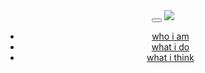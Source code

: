 <header>
  <nav class="navbar navbar-custom navbar-toggleable-sm navbar-light fixed-top">
  <button class="navbar-toggler navbar-toggler-right" type="button" data-toggle="collapse" data-target="#mainNavigation" aria-controls="mainNavigation" aria-expanded="false" aria-label="Toggle navigation">
    <span class="navbar-toggler-icon"></span>
  </button>
  <a class="navbar-brand" href="/"><img src="/assets/images/logo.png"></a>
  <div class="collapse navbar-collapse justify-content-end" id="mainNavigation">
    <ul class="navbar-nav">
    <li class="nav-item">
      <a class="nav-link active" href="#about">who i am</a>
    </li>
    <li class="nav-item">
      <a class="nav-link" href="#work">what i do</a>
    </li>
      <li class="nav-item">
        <a class="nav-link" href="#blog">what i think</a>
      </li>
    </ul>
  </div>
  </nav>
</header>
